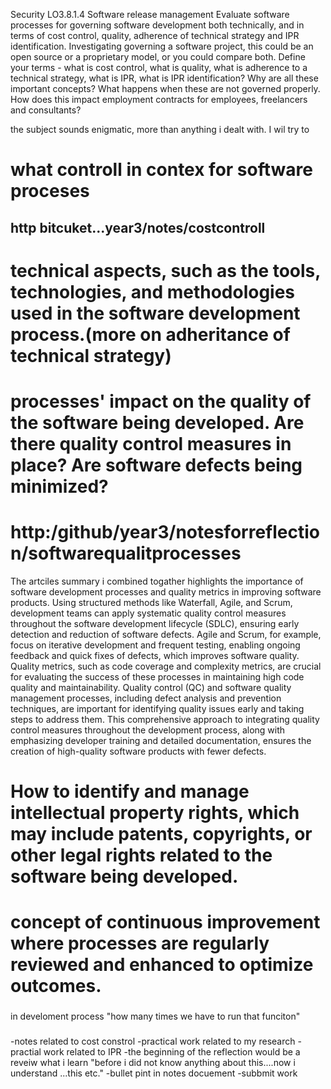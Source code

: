 Security
LO3.8.1.4
Software release management
Evaluate software processes for governing software development both technically, and in terms of cost control, quality, adherence of technical strategy and IPR identification.
Investigating governing a software project, this could be an open source or a proprietary model, or you could compare both.  Define your terms - what is cost control, what is quality, what is adherence to a technical strategy, what is IPR, what is IPR identification?  Why are all these important concepts? What happens when these are not governed properly.  How does this impact employment contracts for employees, freelancers and consultants?


the subject sounds enigmatic, more than anything i dealt with.
I wil try to 


# what controll in contex for software proceses
## http bitcuket...year3/notes/costcontroll

# technical aspects, such as the tools, technologies, and methodologies used in the software development process.(more on adheritance of technical strategy)

# processes' impact on the quality of the software being developed. Are there quality control measures in place? Are software defects being minimized?
# http:/github/year3/notesforreflection/softwarequalitprocesses
The artciles summary i combined togather highlights the importance of software development processes and quality metrics in improving software products. Using structured methods like Waterfall, Agile, and Scrum, development teams can apply systematic quality control measures throughout the software development lifecycle (SDLC), ensuring early detection and reduction of software defects. Agile and Scrum, for example, focus on iterative development and frequent testing, enabling ongoing feedback and quick fixes of defects, which improves software quality. Quality metrics, such as code coverage and complexity metrics, are crucial for evaluating the success of these processes in maintaining high code quality and maintainability. Quality control (QC) and software quality management processes, including defect analysis and prevention techniques, are important for identifying quality issues early and taking steps to address them. This comprehensive approach to integrating quality control measures throughout the development process, along with emphasizing developer training and detailed documentation, ensures the creation of high-quality software products with fewer defects.
# How to identify and manage intellectual property rights, which may include patents, copyrights, or other legal rights related to the software being developed.

# concept of continuous improvement where processes are regularly reviewed and enhanced to optimize outcomes.



###
in develoment process
"how many times we have to run that funciton"

###
-notes related to cost constrol
-practical work related to my  research
-practial work related to IPR
-the beginning of the reflection would be a reveiw what i learn
"before i did not know anything about this....now i understand ...this etc."
-bullet pint in notes docuement
-subbmit work